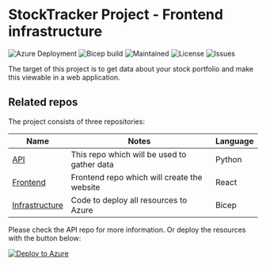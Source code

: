 # StockTracker Project - Frontend infrastructure

![Azure Deployment](https://github.com/JoranSlingerland/StockTrackerInfrastructure/actions/workflows/deploy-to-azure.yml/badge.svg) ![Bicep build](https://github.com/JoranSlingerland/StockTrackerInfrastructure/actions/workflows/bicep-build.yml/badge.svg) ![Maintained](https://img.shields.io/badge/Maintained-Yes-%2331c553) ![License](https://img.shields.io/github/license/JoranSlingerland/StockTracker?color=%2331c553) ![Issues](https://img.shields.io/github/issues/JoranSlingerland/StockTrackerinfrastructure)

The target of this project is to get data about your stock portfolio and make this viewable in a web application.

## Related repos

The project consists of three repositories:

| Name                                                                             | Notes                                       | Language |
| -------------------------------------------------------------------------------- | ------------------------------------------- | -------- |
| [API](https://github.com/JoranSlingerland/StockTracker)                          | This repo which will be used to gather data | Python   |
| [Frontend](https://github.com/JoranSlingerland/StockTracker-frontend)            | Frontend repo which will create the website | React    |
| [Infrastructure](https://github.com/JoranSlingerland/StockTrackerInfrastructure) | Code to deploy all resources to Azure        | Bicep    |

Please check the API repo for more information. Or deploy the resources with the button below:

[![Deploy to Azure](https://aka.ms/deploytoazurebutton)](https://portal.azure.com/#create/Microsoft.Template/uri/https%3A%2F%2Fgist.githubusercontent.com%2FJoranSlingerland%2Fa9087b977db092d71212e442dd5c5975%2Fraw%2FStocktrackerBuild)
